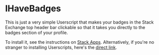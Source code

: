 IHaveBadges
===========

This is just a very simple Userscript that makes your badges in the Stack Exchange top header bar clickable so that it
takes you directly to the badges section of your profile.

To install it, see the instructions on [Stack Apps](http://stackapps.com/q/3759/4812).  Alternatively, if you're no stranger to installing Userscripts, here's the [direct link](https://github.com/jamesmortensen/IHaveBadges/raw/master/ihavebadges.user.js). 
